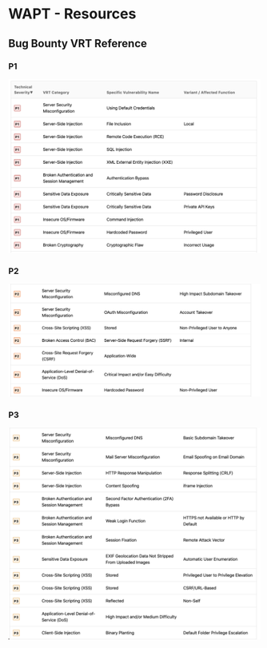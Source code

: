 <!-- TITLE: WAPT13 - Web Application Resources -->
<!-- SUBTITLE: Useful resources and references for Web Application Penetration Testing and Bug Bounty hunting.-->

# WAPT - Resources

## Bug Bounty VRT Reference

### P1

![](../../uploads/bbr-1.png)

### P2

![](../../uploads/bbr-2.png)

### P3

![](../../uploads/bbr-3.png)
